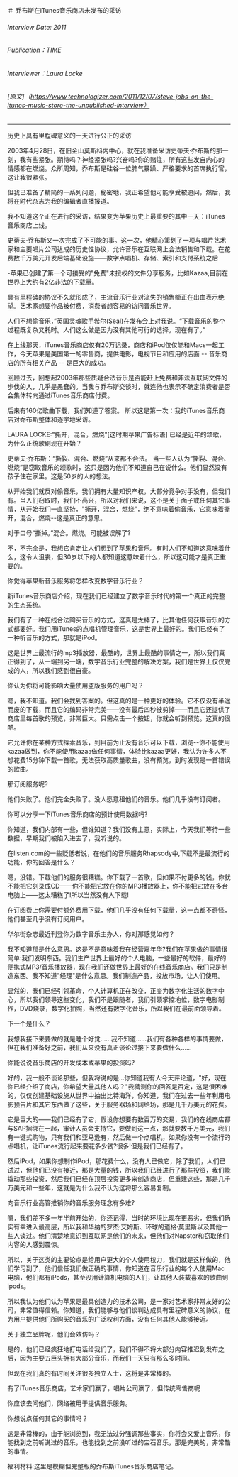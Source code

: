 ＃ 乔布斯在iTunes音乐商店未发布的采访

###### Interview Date: 2011
###### Publication：TIME
###### Interviewer：Laura Locke
###### [原文]（https://www.technologizer.com/2011/12/07/steve-jobs-on-the-itunes-music-store-the-unpublished-interview）
---

历史上具有里程碑意义的一天进行公正的采访

2003年4月28日，在旧金山莫斯科内中心，就在我准备采访史蒂夫·乔布斯的那一刻，我有些紧张。期待吗？神经紧张吗?兴奋吗?你的赌注，所有这些发自内心的情感都在燃烧。众所周知，乔布斯是硅谷一位脾气暴躁、严格要求的首席执行官，这让我很紧张。

但我已准备了精简的一系列问题，秘密地，我正希望他可能享受被追问，然后，我将在时代杂志为我的编辑者直播报道。

我不知道这个正在进行的采访，结果变为苹果历史上最重要的其中一天：iTunes音乐商店上线。

史蒂夫·乔布斯又一次完成了不可能的事。这一次，他精心策划了一项与唱片艺术家和主要唱片公司达成的历史性协议，允许音乐在互联网上合法销售和下载。在花费数千万美元开发后端基础设施——数字点唱机、存储、索引和支付系统之后


-苹果已创建了第一个可接受的"免费"未授权的文件分享服务，比如Kazaa,目前在世界上大约有2亿非法的下载量。

具有里程碑的协议不久就形成了，主流音乐行业对流失的销售额正在出血表示绝望。艺术家想要作品被付费，消费者想容易的访问音乐世界。


人们不想偷音乐，”英国灵魂歌手希尔(Seal)在发布会上对我说。“下载音乐的整个过程既复杂又耗时。人们这么做是因为没有其他可行的选择。现在有了。”

在上线那天，iTunes音乐商店仅有20万记录，商店和iPod仅仅能和Macs一起工作，今天苹果是美国第一的零售商，提供电影，电视节目和应用的店面 -- 音乐商店的所有相关产品 -- 是巨大的成功。


回顾过去，回想起2003年那些质疑合法音乐是否能赶上免费和非法互联网文件的步伐的人，几乎是愚蠢的。当我与乔布斯交谈时，就连他也表示不确定消费者是否会集体转向通过iTunes音乐商店付费。

后来有160亿歌曲下载，我们知道了答案。
所以这是第一次：我的iTunes音乐商店对乔布斯整体和逐字地采访。

LAURA LOCKE:"撕开，混合，燃烧"[这时期苹果广告标语] 已经是近年的颂歌，为什么正统歌剧现在开始？

史蒂夫·乔布斯：“撕裂、混合、燃烧”从来都不合法。
当一些人认为“撕裂、混合、燃烧”是窃取音乐的颂歌时，这只是因为他们不知道自己在说什么。他们显然没有孩子住在家里。这是50岁的人的想法。

从开始我们就反对偷音乐，我们拥有大量知识产权，大部分竞争对手没有，但我们有。当人们窃取时，我们不高兴，所以对我们来说，这不是关于面子或任何其它事情，从开始我们一直坚持，"撕开，混合，燃烧"，绝不意味着偷音乐，它意味着撕开，混合，燃烧--这是真正的意思。

对于口号“撕掉。”混合。燃烧。可能被误解了?

不，不完全是，我想它肯定让人们想到了苹果和音乐。有时人们不知道这意味着什么，这令人沮丧，但30岁以下的人都知道这意味着什么，所以这可能才是真正重要的。

你觉得苹果新音乐服务将怎样改变数字音乐行业？

新iTunes音乐商店介绍，现在我们已经建立了数字音乐时代的第一个真正的完整的生态系统。

我们有了一种在线合法购买音乐的方式，这真是太棒了，比其他任何获取音乐的方式都要好。我们用iTunes的点唱机管理音乐，这是世界上最好的。我们已经有了一种听音乐的方式，那就是iPod。


这是世界上最流行的mp3播放器，最酷的，世界上最酷的事情之一，所以我们真正得到了，从一端到另一端，数字音乐行业完整的解决方案，我们是世界上仅仅完成的人，所以我们感到很自豪。

你认为你将可能影响大量使用盗版服务的用户吗？

嗯，我不知道。我们会找到答案的。但这真的是一种更好的体验。它不仅没有半途而废的下载，而且它的编码非常完美——没有最后四秒被剪掉——而且它还提供了商店里每首歌的预览，非常巨大。只需点击一个按钮，你就会听到预览。这真的很酷。

它允许你在某种方式探索音乐，到目前为止没有音乐可以下载，浏览--你不能使用kazaa做到，你不能使用kazaa做任何事情，体验比kazaa更好，我认为许多人不想花费15分钟下载一首歌，无法获取高质量歌曲，没有预览，到时发现是一首错误的歌曲。

那订阅服务呢?

他们失败了。他们完全失败了。没人愿意租他们的音乐。他们几乎没有订阅者。

你可以分享一下iTunes音乐商店的预计使用数据吗?

你知道，我们内部有一些，但谁知道？我们没有主意，实际上，今天我们等待一些数据，早期我们被陷入进去了，我听说的。

在listen.com的一些贬低者说，在他们的音乐服务Rhapsody中,下载不是最流行的功能，你的回答是什么？

嗯，没错。下载他们的服务很糟糕。你下载了一首歌，但如果不付更多的钱，你就不能把它刻录成CD——你不能把它放在你的MP3播放器上，你不能把它放在多台电脑上——这太糟糕了!所以当然没有人下载!

在订阅费上你需要付额外费用下载，他们几乎没有任何下载量，这一点都不奇怪，他们甚至几乎没有订阅用户。

华尔街杂志最近刊登你为数字音乐主办人，你对那感觉如何？

我不知道那是什么意思。这是不是意味着我在经营嘉年华?我们在苹果做的事情很简单:我们发明东西。我们生产世界上最好的个人电脑，一些最好的软件，最好的便携式MP3/音乐播放器，现在我们还做世界上最好的在线音乐商店。我们只是制造东西。我不知道"经理"是什么意思。我们制造产品，投放市场，让人们使用。

显然的，我们已经引领革命，个人计算机正在改变，正变为数字化生活的数字中心，所以我们领导这些变化，我们不是跟随者，我们引领掌控地位，数字电影制作，DVD烧录，数字化拍照，当然还有数字化音乐，所以我们在最前面领导着。

下一个是什么？

我想我接下来要做的就是睡个好觉……我不知道……我们有各种各样的事情要做，但在我们准备好之前，我们从来没有真正谈论过接下来要做什么……

你能说说音乐商店的开发成本或苹果的投资吗?

好的，我一般不谈论那些，但我将说的是...你知道我有人今天评论道，"好，现在你已经介绍了商店，你希望大量其他人吗？"我猜测你的回答是否定，这是很困难的，仅仅创建基础设施从世界中抽出比特海洋，你知道，我们在过去一些年利用电影预告片和其它东西做了这些，关于服务器场和网络场，那是几千万美元的花费。

它是巨大的——我们已经有了它，假设你想要有数百万的交易，我们的在线商店都与SAP捆绑在一起，审计人员会支持它，要做到这一点，那就要数千万美元，我们有一键式购物，只有我们和亚马逊有，然后做一个点唱机，如果你没有一个流行的点唱机，让iTunes流行起来要花多少钱?很多!但是我们已经有了。

然后iPod，如果你想制作iPod，那花费什么，没有人已做它，除了我们，人们已试过，但他们已没有接近，那是大量的钱，所以我们已经进行了那些投资，我们能撬动那些投资，然后我们已经在顶层投资更多来创造商店，但重建这些，那是几千万美元和一些年，这就是为什么我不认为这将那么容易复制。


向音乐行业高管推销你的音乐服务理念有多难?

嗯，我们差不多一年半前开始的，你还记得，当时的环境比现在更恶劣，但我们确实有幸进入最高层，所以我和华纳的罗杰·艾姆斯、环球的道格·莫里斯以及其他一些人谈过。他们清楚地意识到互联网是他们的未来，但他们对Napster和窃取他们内容的人感到震惊。


所以，关于这类的主要论点是给用户更大的个人使用权力，我们就是这样做的，他们学习到了，他们信任我们做正确的事情，你知道在音乐行业的每个人使用Mac电脑，他们都有iPods，甚至没用计算机电脑的人们，让其他人装载喜欢的歌曲到ipods。

所以我认为他们认为苹果是最具创造力的技术公司，是一家对艺术家非常友好的公司，非常值得信赖。你知道，我们能够与他们谈判达成具有里程碑意义的协议，在为用户提供他们所购买的音乐的广泛权利方面，没有任何其他人能够接近。

关于独立品牌呢，他们会效仿吗？

是的，他们已经疯狂地打电话给我们了，我们不得不将大部分内容推迟到发布之后，因为主要五巨头拥有大部分音乐，而我们一天只有那么多时间。

但现在我们真的有时间关注很多独立人士，这将是非常棒的。

有了iTunes音乐商店，艺术家们赢了，唱片公司赢了，但传统零售商呢


你应该去问他们，网络被用于提供音乐服务。

你想说点任何其它的事情吗？

这是非常棒的，由于能浏览到，我无法过分强调那些事实，你将会又爱上音乐，你能找到之前听说过的音乐，也能找到之前没听过的宝石音乐，那是完美的，非常酷的事情。

福利材料:这里是模糊但完整版的乔布斯iTunes音乐商店笔记。




































